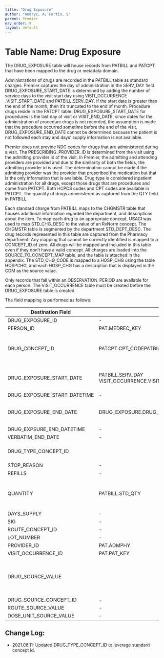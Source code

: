 ```yaml
---
title: "Drug Exposure"
author: "Andryc, A; Fortin, S"
parent: Premier
nav_order: 9
layout: default
---
```


# Table Name: Drug Exposure

The DRUG_EXPOSURE table will house records from PATBILL and PATCPT that have been mapped to the drug or metadata domain. 

Administrations of drugs are recorded in the PATBILL table as standard charges.  Premier captures the day of administration in the SERV_DAY field. DRUG_EXPOSURE_START_DATE is determined by adding the number of service days to the visit start day using VISIT_OCCURRENCE .VISIT_START_DATE and PATBILL.SERV_DAY. If the start date is greater than the end of the month, then it’s truncated to the end of month. Procedure drugs reside in the PATCPT table. DRUG_EXPOSURE_START_DATE for procedures is the last day of visit or VISIT_END_DATE, since dates for the administration of procedure drugs is not recorded, the assumption is made that the procedure occurred sometime before the end of the visit. DRUG_EXPOSURE_END_DATE cannot be determined because the patient is not followed each stay and days’ supply information is not available.  

Premier does not provide NDC codes for drugs that are administered during a visit. The PRESCRIBING_PROVIDER_ID is determined from the visit using the admitting provider id of the visit. In Premier, the admitting and attending providers are provided and due to the similarity of both the fields, the admitting provider id is used. The determination cannot be made if the admitting provider was the provider that prescribed the medication but that is the only information that is available. Drug type is considered inpatient administration for all drugs, except those drugs that are procedures and come from PATCPT. Both HCPCS codes and CPT codes are available in PATCPT. The quantity of drugs administered as captured from the QTY field in PATBILL. 

Each standard charge from PATBILL maps to the CHGMSTR table that houses additional information regarded the department, and descriptions about the item. To map each drug to an appropriate concept, USAGI was used to map STD_CHG_DESC to the value of an RxNorm concept. The CHGMSTR table is segmented by the department STD_DEPT_DESC. The drug records represented in this table are captured from the Pharmacy department. Any mapping that cannot be correctly identified is mapped to a CONCEPT_ID of zero. All drugs will be mapped and included in this table even if they don’t have a valid concept. All charges are loaded into the SOURCE_TO_CONCEPT_MAP table, and the table is attached in the appendix. The STD_CHG_CODE is mapped to a HOSP_CHG using the table HOSPCHG, and each HOSP_CHG has a description that is displayed in the CDM as the source value. 

Only records that fall within an OBSERVATION_PERIOD are available for each person. The VISIT_OCCURRENCE table must be created before the DRUG_EXPOSURE table is created.

The field mapping is performed as follows:

| Destination Field | Source Field | Applied Rule | Comment |
| --- | --- | --- | --- |
| DRUG_EXPOSURE_ID | - | System generated |  |
| PERSON_ID | PAT.MEDREC_KEY |  |  |
| DRUG_CONCEPT_ID | PATCPT.CPT_CODEPATBILL.STD_CHG_CODE | QUERY: SOURCE TO STANDARDSELECT TARGET_CONCEPT_IDFROM CTE_VOCAB_MAP WHERE SOURCE_VOCABULARY_ID IN ('CPT4', 'HCPCS', 'JNJ_PMR_DRUG_CHRG_CD')AND TARGET_DOMAIN_ID = 'Drug'  | Include all concepts that map to a concept id of zero. |
| DRUG_EXPOSURE_START_DATE | PATBILL.SERV_DAY VISIT_OCCURRENCE.VISIT_START_DATEOrVISIT_OCCURRENCE.VISIT_END_DATE | If drug is from PATBILL use a combination of service day and visit start date unless the service day is greater than the end of the monthIf drug comes from PATCPT then use visit end date |  |
| DRUG_EXPOSURE_START_DATETIME | - | NULL |  |
| DRUG_EXPOSURE_END_DATE | DRUG_EXPOSURE.DRUG_EXPOSURE_START_DATE | DRUG_EXPOSURE.DRUG_EXPOSURE_START_DATE | Now a required field. No info on days supply, so set same date as drug_exposure_start_date |
| DRUG_EXPSURE_END_DATETIME | - | NULL |  |
| VERBATIM_END_DATE | - | NULL |  |
| DRUG_TYPE_CONCEPT_ID |  | All records within the drug_exposure table should have a drug_type_concept_id = 32875 (Provider financial system) |  |
| STOP_REASON | - | NULL |  |
| REFILLS | - | NULL |  |
| QUANTITY | PATBILL.STD_QTY |  | Value is applied only to records that come from PATBILL, else records from PATCPT or PATICD are NULL |
| DAYS_SUPPLY | - | NULL |  |
| SIG | - | NULL |  |
| ROUTE_CONCEPT_ID | - | NULL |  |
| LOT_NUMBER | - | NULL |  |
| PROVIDER_ID | PAT.ADMPHY | NULL |  |
| VISIT_OCCURRENCE_ID | PAT.PAT_KEY |  |  |
| DRUG_SOURCE_VALUE |  | SELECT SOURCE_VALUE FROM (SELECT CONCAT(STD_CHG_DESC, ' / ', HOSP_CHG_DESC) AS SOURCE_VALUE FROM PATBILL AJOIN CHGMSTR B ON A.STD_CHG_CODE=B.STD_CHG_CODEJOIN hospchg C ON A.hosp_chg_id=C.hosp_chg_id ) A |  |
| DRUG_SOURCE_CONCEPT_ID | - | NULL |  |
| ROUTE_SOURCE_VALUE | - | NULL |  |
| DOSE_UNIT_SOURCE_VALUE | - | NULL |  |

## Change Log:
* 2021.08.11:  Updated DRUG_TYPE_CONCEPT_ID to leverage standard concept id.

